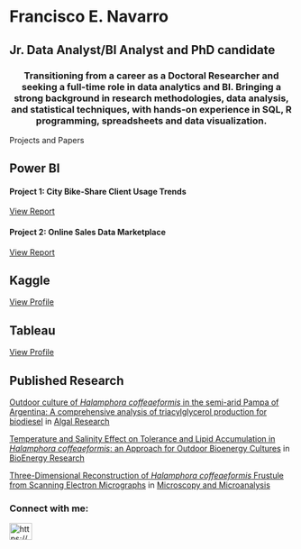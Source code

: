 # Francisco E. Navarro
## Jr. Data Analyst/BI Analyst and PhD candidate
<h3 align="center">Transitioning from a career as a Doctoral Researcher and seeking a full-time role in data analytics and BI. Bringing a strong background in research methodologies, data analysis, and statistical techniques, with hands-on experience in SQL, R programming, spreadsheets and data visualization.
</h3>
Projects and Papers

## **Power BI** 
#### Project 1: City Bike-Share Client Usage Trends
[View Report](https://app.powerbi.com/view?r=eyJrIjoiNjJlNDQ1MGYtMjVmOS00NDY5LWI0NjEtNzc2ODZiM2I5OGNlIiwidCI6ImEyZTJiYTY0LWUwNTQtNDMxYS1hNWIyLTg5MjJmZjIyN2U3OSIsImMiOjR9)
#### Project 2: Online Sales Data Marketplace
[View Report](https://app.powerbi.com/view?r=eyJrIjoiYjU0MGFlMzktZGFlNC00OGE0LWJmNzUtZTJjMDZhYzU4YmMyIiwidCI6ImEyZTJiYTY0LWUwNTQtNDMxYS1hNWIyLTg5MjJmZjIyN2U3OSIsImMiOjR9)

## **Kaggle** 
[View Profile](https://www.kaggle.com/franeze92)

## **Tableau** 

[View Profile](https://public.tableau.com/app/profile/francisco.navarro7243/vizzes) 


## **Published Research**
[Outdoor culture of *Halamphora coffeaeformis* in the semi-arid Pampa of
Argentina: A comprehensive analysis of triacylglycerol production
for biodiesel](https://doi.org/10.1016/j.algal.2023.103170) in [Algal Research](https://www.sciencedirect.com/journal/algal-research)

[Temperature and Salinity Effect on Tolerance and Lipid Accumulation
in *Halamphora coffeaeformis*: an Approach for Outdoor Bioenergy
Cultures](https://doi.org/10.1007/s12155-021-10349-2) in [BioEnergy Research](https://link.springer.com/journal/12155)

[Three-Dimensional Reconstruction of *Halamphora coffeaeformis* Frustule from Scanning Electron Micrographs](https://doi.org/10.1017/S1431927620001154) in  [Microscopy and Microanalysis](https://www.cambridge.org/core/journals/microscopy-and-microanalysis)

<h3 align="left">Connect with me:</h3>
<p align="left">
<a href="https://www.linkedin.com/in/francisco-e-navarro/" target="blank"><img align="center" src="https://raw.githubusercontent.com/rahuldkjain/github-profile-readme-generator/master/src/images/icons/Social/linked-in-alt.svg" alt="https://www.linkedin.com/in/francisco-e-navarro/" height="30" width="40" /></a>
</p>
